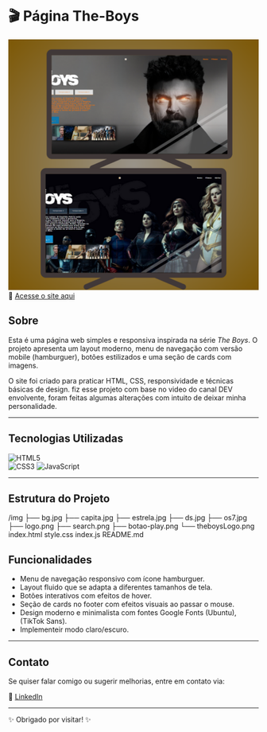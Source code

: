 # 🎬 Página The-Boys

![Banner](novo.png)
🔗 [Acesse o site aqui](https://samirasfonseca.github.io/landing-page-the-boys/)


## Sobre

Esta é uma página web simples e responsiva inspirada na série *The Boys*. O projeto apresenta um layout moderno, menu de navegação com versão mobile (hamburguer), botões estilizados e uma seção de cards com imagens.

O site foi criado para praticar HTML, CSS, responsividade e técnicas básicas de design.
fiz esse projeto com base no video do canal DEV envolvente, foram feitas algumas alterações com intuito de deixar minha personalidade.

---

## Tecnologias Utilizadas

![HTML5](https://img.shields.io/badge/HTML5-E34F26?style=for-the-badge&logo=html5&logoColor=white)  
![CSS3](https://img.shields.io/badge/CSS3-1572B6?style=for-the-badge&logo=css3&logoColor=white)
![JavaScript](https://img.shields.io/badge/JavaScript-F7DF1E?style=for-the-badge&logo=javascript&logoColor=black)


---

## Estrutura do Projeto

/img
├── bg.jpg
├── capita.jpg
├── estrela.jpg
├── ds.jpg
├── os7.jpg
├── logo.png
├── search.png
├── botao-play.png
└── theboysLogo.png
index.html
style.css
index.js
README.md

## Funcionalidades

- Menu de navegação responsivo com ícone hamburguer.  
- Layout fluido que se adapta a diferentes tamanhos de tela.  
- Botões interativos com efeitos de hover.  
- Seção de cards no footer com efeitos visuais ao passar o mouse.  
- Design moderno e minimalista com fontes Google Fonts (Ubuntu), (TikTok Sans).
- Implementeir modo claro/escuro.  


---

## Contato

Se quiser falar comigo ou sugerir melhorias, entre em contato via:  
  
🔗 [LinkedIn](https://www.linkedin.com/in/samira-santos-92364911a/)  

---

✨ Obrigado por visitar! ✨